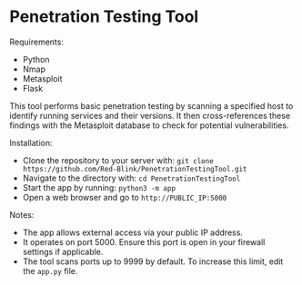 # Penetration Testing Tool

Requirements:
- Python
- Nmap
- Metasploit
- Flask

This tool performs basic penetration testing by scanning a specified host to identify running services and their versions. It then cross-references these findings with the Metasploit database to check for potential vulnerabilities.

Installation:
- Clone the repository to your server with: `git clone https://github.com/Red-Blink/PenetrationTestingTool.git`
- Navigate to the directory with: `cd PenetrationTestingTool`
- Start the app by running: `python3 -m app`
- Open a web browser and go to `http://PUBLIC_IP:5000`

Notes:
- The app allows external access via your public IP address.
- It operates on port 5000. Ensure this port is open in your firewall settings if applicable.
- The tool scans ports up to 9999 by default. To increase this limit, edit the `app.py` file.
